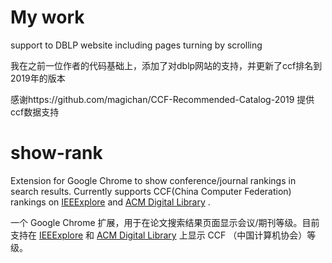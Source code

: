 # My work

support to DBLP website including pages turning by scrolling 

我在之前一位作者的代码基础上，添加了对dblp网站的支持，并更新了ccf排名到2019年的版本

感谢https://github.com/magichan/CCF-Recommended-Catalog-2019 提供ccf数据支持

# show-rank
Extension for Google Chrome to show conference/journal rankings in search results. Currently supports CCF(China Computer Federation) rankings on [IEEExplore](https://ieeexplore.ieee.org) and [ACM Digital Library](https://dl.acm.org/) .

一个 Google Chrome 扩展，用于在论文搜索结果页面显示会议/期刊等级。目前支持在  [IEEExplore](https://ieeexplore.ieee.org) 和 [ACM Digital Library](https://dl.acm.org/)  上显示 CCF （中国计算机协会）等级。
